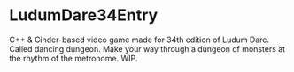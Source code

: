 # LudumDare34Entry
C++ &amp; Cinder-based video game made for 34th edition of Ludum Dare. Called dancing dungeon. Make your way through a dungeon of monsters at the rhythm of the metronome. WIP.
